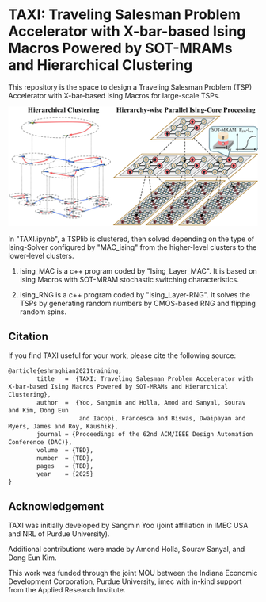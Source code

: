 # TAXI: Traveling Salesman Problem Accelerator with X-bar-based Ising Macros Powered by SOT-MRAMs and Hierarchical Clustering

This repository is the space to design a Traveling Salesman Problem (TSP) Accelerator with X-bar-based Ising Macros for large-scale TSPs.

![TAXI_Overview](Images/TAXI_main.png)

In "TAXI.ipynb", a TSPlib is clustered, then solved depending on the type of Ising-Solver configured by "MAC_ising" from the higher-level clusters to the lower-level clusters.

1. ising_MAC is a c++ program coded by "Ising_Layer_MAC". It is based on Ising Macros with SOT-MRAM stochastic switching characteristics.

2. ising_RNG is a c++ program coded by "Ising_Layer-RNG". It solves the TSPs by generating random numbers by CMOS-based RNG and flipping random spins.

## Citation

If you find TAXI useful for your work, please cite the following source:
```
@article{eshraghian2021training,
        title   =  {TAXI: Traveling Salesman Problem Accelerator with X-bar-based Ising Macros Powered by SOT-MRAMs and Hierarchical Clustering},
        author  =  {Yoo, Sangmin and Holla, Amod and Sanyal, Sourav and Kim, Dong Eun
                    and Iacopi, Francesca and Biswas, Dwaipayan and Myers, James and Roy, Kaushik},
        journal = {Proceedings of the 62nd ACM/IEEE Design Automation Conference (DAC)},
        volume  = {TBD},
        number  = {TBD},
        pages   = {TBD},
        year    = {2025}
}
```

## Acknowledgement

TAXI was initially developed by Sangmin Yoo (joint affiliation in IMEC USA and NRL of Purdue University).

Additional contributions were made by Amond Holla, Sourav Sanyal, and Dong Eun Kim.

This work was funded through the joint MOU between the Indiana Economic Development Corporation, Purdue University, imec with in-kind support from the Applied Research Institute.
